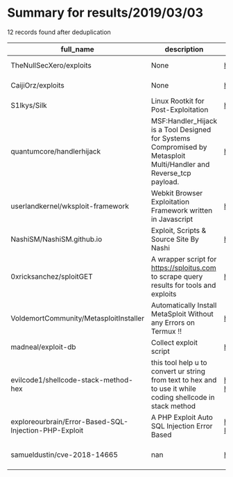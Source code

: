 
# Summary for results/2019/03/03
    
12 records found after deduplication

| full_name | description | html_url | matched_list | matched_count | pushed_at | size | stargazers_count | language | forks_count | vul_ids |
|-------------------------------------------------------|--------------------------------------------------------------------------------------------------------------------|--------------------------------------------------------------------------|-----------------------------------------------------------------------------|-----------------|---------------------------|--------|--------------------|------------|---------------|--------------------|
| TheNullSecXero/exploits | None | https://github.com/TheNullSecXero/exploits | ['exploit'] | 1 | 2019-03-03 23:02:06+00:00 | 22 | 1 | Python | 0 | [] |
| CaijiOrz/exploits | None | https://github.com/CaijiOrz/exploits | ['exploit'] | 1 | 2019-03-03 04:24:14+00:00 | 3 | 3 | Python | 2 | [] |
| S1lkys/Silk | Linux Rootkit for Post-Exploitation | https://github.com/S1lkys/Silk | ['exploit'] | 1 | 2019-03-03 18:55:09+00:00 | 14 | 1 | Shell | 1 | [] |
| quantumcore/handlerhijack | MSF:Handler_Hijack is a Tool Designed for Systems Compromised by Metasploit Multi/Handler and Reverse_tcp payload. | https://github.com/quantumcore/handlerhijack | ['metasploit module OR metasploit payload', 'metasploit module OR payload'] | 2 | 2019-03-03 18:41:24+00:00 | 16 | 7 | Ruby | 1 | [] |
| userlandkernel/wksploit-framework | Webkit Browser Exploitation Framework written in Javascript | https://github.com/userlandkernel/wksploit-framework | ['exploit'] | 1 | 2019-03-03 16:44:14+00:00 | 28041 | 5 | JavaScript | 3 | [] |
| NashiSM/NashiSM.github.io | Exploit, Scripts & Source Site By Nashi | https://github.com/NashiSM/NashiSM.github.io | ['exploit'] | 1 | 2019-03-03 17:59:38+00:00 | 9 | 0 | HTML | 0 | [] |
| 0xricksanchez/sploitGET | A wrapper script for https://sploitus.com to scrape query results for tools and exploits | https://github.com/0xricksanchez/sploitGET | ['exploit', 'sploit'] | 2 | 2019-03-03 18:15:08+00:00 | 33 | 4 | Python | 1 | [] |
| VoldemortCommunity/MetasploitInstaller | Automatically Install MetaSploit Without any Errors on Termux !! | https://github.com/VoldemortCommunity/MetasploitInstaller | ['metasploit module OR payload'] | 1 | 2019-03-03 12:14:45+00:00 | 13 | 4 | Shell | 4 | [] |
| madneal/exploit-db | Collect exploit script | https://github.com/madneal/exploit-db | ['exploit'] | 1 | 2019-03-03 02:40:31+00:00 | 1 | 0 | Python | 0 | [] |
| evilcode1/shellcode-stack-method-hex | this tool help u to convert ur string from text to hex and to use it while coding shellcode in stack method | https://github.com/evilcode1/shellcode-stack-method-hex | ['shellcode'] | 1 | 2019-03-03 07:48:13+00:00 | 4 | 0 | Python | 0 | [] |
| exploreourbrain/Error-Based-SQL-Injection-PHP-Exploit | A PHP Exploit Auto SQL Injection Error Based | https://github.com/exploreourbrain/Error-Based-SQL-Injection-PHP-Exploit | ['exploit'] | 1 | 2019-03-03 13:01:00+00:00 | 4 | 0 | PHP | 3 | [] |
| samueldustin/cve-2018-14665 | nan | https://github.com/samueldustin/cve-2018-14665 | ['cve-2'] | 1 | 2019-03-03 19:13:10+00:00 | 0 | 0 | Shell | 0 | ['CVE-2018-14665'] |
